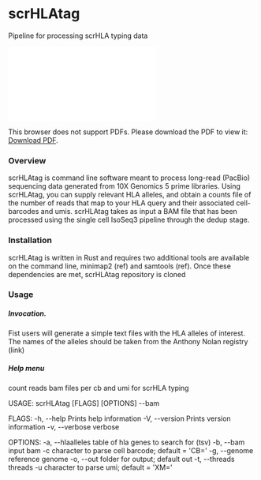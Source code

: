 # scrHLAtag
Pipeline for processing scrHLA typing data

<object data="https://github.com/furlan-lab/scrHLAtag/scrHLAtag.pdf" type="application/pdf" width="300px" height="500px">
    <embed src="[http://yoursite.com/the.pdf](https://github.com/furlan-lab/scrHLAtag/scrHLAtag.pdf)">
        <p>This browser does not support PDFs. Please download the PDF to view it: <a href="[http://yoursite.com/the.pdf](https://github.com/furlan-lab/scrHLAtag/scrHLAtag.pdf)">Download PDF</a>.</p>
    </embed>
</object>

### Overview

scrHLAtag is command line software meant to process long-read (PacBio) sequencing data generated from 10X Genomics 5 prime libraries.  Using scrHLAtag, you can supply relevant HLA alleles, and obtain a counts file of the number of reads that map to your HLA query and their associated cell-barcodes and umis.  scrHLAtag takes as input a BAM file that has been processed using the single cell IsoSeq3 pipeline through the dedup stage.

### Installation

scrHLAtag is written in Rust and requires two additional tools are available on the command line, minimap2 (ref) and samtools (ref). Once these dependencies are met, scrHLAtag repository is cloned 

### Usage

##### Invocation.

Fist users will generate a simple text files with the HLA alleles of interest. The names of the alleles should be taken from the Anthony Nolan registry (link)


##### Help menu

count reads bam files per cb and umi for scrHLA typing

USAGE:
    scrHLAtag [FLAGS] [OPTIONS] --bam <bam>

FLAGS:
    -h, --help       Prints help information
    -V, --version    Prints version information
    -v, --verbose    verbose

OPTIONS:
    -a, --hlaalleles <alleles>    table of hla genes to search for (tsv)
    -b, --bam <bam>               input bam
    -c <cb>                       character to parse cell barcode; default = 'CB='
    -g, --genome <genome>         reference genome
    -o, --out <outfile>           folder for output; default out
    -t, --threads <threads>       threads
    -u <umi>                      character to parse umi; default = 'XM='
